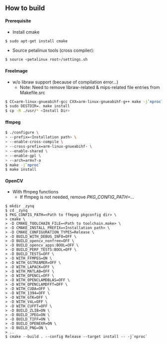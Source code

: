## How to build


#### Prerequisite
- Install cmake
```bash
$ sudo apt-get install cmake
```

- Source petalinux tools (cross compiler):
```bash
$ source <petalinux root>/settings.sh
```
  

#### FreeImage
- w/o libraw support (because of compilation error...)
    - Note: Need to remove libraw-related & mips-related file entries from Makefile.src

```bash
$ CC=arm-linux-gnueabihf-gcc CXX=arm-linux-gnueabihf-g++ make -j`nproc`
$ sudo DESTDIR=. make install
$ cp -R ./usr/* <Install Dir> 
```


#### ffmpeg
```bash
$ ./configure \
> --prefix=<Installation path> \
> --enable-cross-compile \
> --cross-prefix=arm-linux-gnueabihf- \
> --enable-shared \
> --enable-gpl \
> --arch=armv7-a
$ make -j`nproc`
$ make install
```


#### OpenCV
- With ffmpeg functions
    - If ffmpeg is not needed, remove _PKG\_CONFIG\_PATH=..._

```shell
$ mkdir _zynq
$ cd _zynq
$ PKG_CONFIG_PATH=<Path to ffmpeg pkgconfig dir> \
> cmake \
> -D CMAKE_TOOLCHAIN_FILE=<Path to toolchain.make> \
> -D CMAKE_INSTALL_PREFIX=<Installation path> \
> -D CMAKE_CONFIGURATION_TYPES=Release \
> -D BUILD_WITH_DEBUG_INFO=OFF \
> -D BUILD_opencv_nonfree=OFF \
> -D BUILD_opencv_apps:BOOL=OFF \
> -D BUILD_PERF_TESTS:BOOL=OFF \
> -D BUILD_TESTS=OFF \
> -D WITH_FFMPEG=ON \
> -D WITH_GSTREAMER=OFF \
> -D WITH_LAPACK=OFF \
> -D WITH_MATLAB=OFF \
> -D WITH_OPENCL=OFF \
> -D WITH_OPENCLAMDBLAS=OFF \
> -D WITH_OPENCLAMDFFT=OFF \
> -D WITH_CUDA=OFF \
> -D WITH_1394=OFF \
> -D WITH_GTK=OFF \
> -D WITH_V4L=OFF \
> -D WITH_CUFFT=OFF \
> -D BUILD_ZLIB=ON \
> -D BUILD_JPEG=ON \
> -D BUILD_TIFF=ON \
> -D BUILD_OPENEXR=ON \
> -D BUILD_PNG=ON \
> ..
$ cmake --build . --config Release --target install -- -j`nproc`
```
